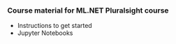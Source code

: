 ### Course material for ML.NET Pluralsight course

- Instructions to get started
- Jupyter Notebooks

